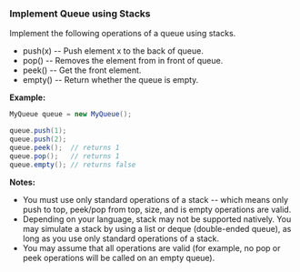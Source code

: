### Implement Queue using Stacks

Implement the following operations of a queue using stacks.

- push(x) -- Push element x to the back of queue.
- pop() -- Removes the element from in front of queue.
- peek() -- Get the front element.
- empty() -- Return whether the queue is empty.

**Example:**

```java
MyQueue queue = new MyQueue();

queue.push(1);
queue.push(2);  
queue.peek();  // returns 1
queue.pop();   // returns 1
queue.empty(); // returns false
```

**Notes:**

- You must use only standard operations of a stack -- which means only push to top, peek/pop from top, size, and is empty operations are valid.
- Depending on your language, stack may not be supported natively. You may simulate a stack by using a list or deque (double-ended queue), as long as you use only standard operations of a stack.
- You may assume that all operations are valid (for example, no pop or peek operations will be called on an empty queue).